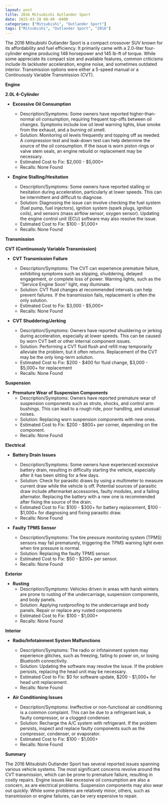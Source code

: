 ```yaml
---
layout: post
title: 2016 Mitsubishi Outlander Sport
date: 2025-03-20 08:49 -0400
categories: ["Mitsubishi", "Outlander Sport"]
tags: ["Mitsubishi", "Outlander Sport", "2016"]
---
```

The 2016 Mitsubishi Outlander Sport is a compact crossover SUV known for its affordability and fuel efficiency. It primarily came with a 2.0-liter four-cylinder engine producing 148 horsepower and 145 lb-ft of torque. While some appreciate its compact size and available features, common criticisms include its lackluster acceleration, engine noise, and sometimes outdated interior. Transmission options were either a 5-speed manual or a Continuously Variable Transmission (CVT).

**Engine**

**2.0L 4-Cylinder**

*   **Excessive Oil Consumption**
    *   Description/Symptoms: Some owners have reported higher-than-normal oil consumption, requiring frequent top-offs between oil changes. Symptoms include low oil level warning lights, blue smoke from the exhaust, and a burning oil smell.
    *   Solution: Monitoring oil levels frequently and topping off as needed. A compression test and leak-down test can help determine the source of the oil consumption. If the issue is worn piston rings or valve stem seals, an engine rebuild or replacement may be necessary.
    *   Estimated Cost to Fix: $2,000 - $5,000+
    *   Recalls: None Found

*   **Engine Stalling/Hesitation**
    *   Description/Symptoms: Some owners have reported stalling or hesitation during acceleration, particularly at lower speeds. This can be intermittent and difficult to diagnose.
    *   Solution: Diagnosing the issue can involve checking the fuel system (fuel pump, fuel injectors), ignition system (spark plugs, ignition coils), and sensors (mass airflow sensor, oxygen sensor). Updating the engine control unit (ECU) software may also resolve the issue.
    *   Estimated Cost to Fix: $100 - $1,000+
    *   Recalls: None Found

**Transmission**

**CVT (Continuously Variable Transmission)**

*   **CVT Transmission Failure**
    *   Description/Symptoms: The CVT can experience premature failure, exhibiting symptoms such as slipping, shuddering, delayed engagement, or complete loss of power. Warning lights, such as the "Service Engine Soon" light, may illuminate.
    *   Solution: CVT fluid changes at recommended intervals can help prevent failures. If the transmission fails, replacement is often the only solution.
    *   Estimated Cost to Fix: $3,000 - $5,000+
    *   Recalls: None Found

*   **CVT Shuddering/Jerking**
    *   Description/Symptoms: Owners have reported shuddering or jerking during acceleration, especially at lower speeds. This can be caused by worn CVT belt or other internal component issues.
    *   Solution: Performing a CVT fluid flush and refill may temporarily alleviate the problem, but it often returns. Replacement of the CVT may be the only long-term solution.
    *   Estimated Cost to Fix: $200 - $400 for fluid change, $3,000 - $5,000+ for replacement
    *   Recalls: None Found

**Suspension**

*   **Premature Wear of Suspension Components**
    *   Description/Symptoms: Owners have reported premature wear of suspension components such as struts, shocks, and control arm bushings. This can lead to a rough ride, poor handling, and unusual noises.
    *   Solution: Replacing worn suspension components with new ones.
    *   Estimated Cost to Fix: $200 - $800+ per corner, depending on the component.
    *   Recalls: None Found

**Electrical**

*   **Battery Drain Issues**
    *   Description/Symptoms: Some owners have experienced excessive battery drain, resulting in difficulty starting the vehicle, especially after it has been sitting for a few days.
    *   Solution: Check for parasitic draws by using a multimeter to measure current draw while the vehicle is off. Potential sources of parasitic draw include aftermarket accessories, faulty modules, and a failing alternator. Replacing the battery with a new one is recommended after fixing the source of the drain.
    *   Estimated Cost to Fix: $100 - $300+ for battery replacement, $100 - $1,000+ for diagnosing and fixing parasitic draw.
    *   Recalls: None Found

*   **Faulty TPMS Sensor**
    *   Description/Symptoms: The tire pressure monitoring system (TPMS) sensors may fail prematurely, triggering the TPMS warning light even when tire pressure is normal.
    *   Solution: Replacing the faulty TPMS sensor.
    *   Estimated Cost to Fix: $50 - $200+ per sensor.
    *   Recalls: None Found

**Exterior**

*   **Rusting**
    * Description/Symptoms: Vehicles driven in areas with harsh winters are prone to rusting of the undercarriage, suspension components, and body panels.
    * Solution: Applying rustproofing to the undercarriage and body panels. Repair or replace any rusted components
    * Estimated Cost to Fix: $100 - $1,000+
    * Recalls: None Found

**Interior**

*   **Radio/Infotainment System Malfunctions**
    *   Description/Symptoms: The radio or infotainment system may experience glitches, such as freezing, failing to power on, or losing Bluetooth connectivity.
    *   Solution: Updating the software may resolve the issue. If the problem persists, replacing the head unit may be necessary.
    *   Estimated Cost to Fix: $0 for software update, $200 - $1,000+ for head unit replacement.
    *   Recalls: None Found

*   **Air Conditioning Issues**
    *   Description/Symptoms: Ineffective or non-functional air conditioning is a common complaint. This can be due to a refrigerant leak, a faulty compressor, or a clogged condenser.
    *   Solution: Recharge the A/C system with refrigerant. If the problem persists, inspect and replace faulty components such as the compressor, condenser, or evaporator.
    *   Estimated Cost to Fix: $100 - $1,000+
    *   Recalls: None Found

**Summary**

The 2016 Mitsubishi Outlander Sport has several reported issues spanning various vehicle systems. The most significant concerns revolve around the CVT transmission, which can be prone to premature failure, resulting in costly repairs. Engine issues like excessive oil consumption are also a concern, as are electrical problems. Suspension components may also wear out quickly. While some problems are relatively minor, others, such as transmission or engine failures, can be very expensive to repair.

